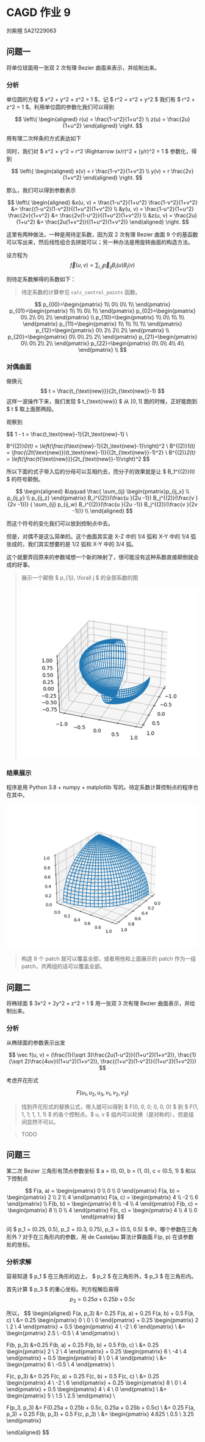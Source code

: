 # CAGD 作业 9
刘紫檀 SA21229063

## 问题一

将单位球面用一张双 2 次有理 Bezier 曲面来表示，并绘制出来。

### 分析

单位圆的方程 $ x^2 + y^2 + z^2 = 1 $，记 $ r^2 = x^2 + y^2 $ 我们有 $ r^2 + z^2 = 1 $。利用单位圆的参数化我们可以得到

$$
\left\{
\begin{aligned}
r(u) = \frac{1-u^2}{1+u^2} \\
z(u) = \frac{2u}{1+u^2}
\end{aligned}
\right.
$$

用有理二次样条的方式表达如下

同时，我们对 $ x^2 + y^2 = r^2 \Rightarrow (x/r)^2 + (y/r)^2 = 1 $ 参数化，得到

$$
\left\{
\begin{aligned}
x(v) = r \frac{1-v^2}{1+v^2} \\
y(v) = r \frac{2v}{1+v^2}
\end{aligned}
\right.
$$

那么，我们可以得到参数表示

$$
\left\{
\begin{aligned}
&x(u, v) = \frac{1-u^2}{1+u^2} \frac{1-v^2}{1+v^2} &= \frac{(1-u^2)(1-v^2)}{(1+u^2)(1+v^2)} \\
&y(u, v) = \frac{1-u^2}{1+u^2} \frac{2v}{1+v^2} &= \frac{2v(1-u^2)}{(1+u^2)(1+v^2)} \\
&z(u, v) = \frac{2u}{1+u^2} &= \frac{2u(1+v^2)}{(1+u^2)(1+v^2)}
\end{aligned}
\right.
$$

这里有两种做法，一种是用待定系数，因为双 2 次有理 Bezier 曲面 9 个的基函数可以写出来，然后线性组合去拼就可以；另一种办法是用旋转曲面的构造方法。

<!-- TODO: 补充旋转曲面的构造方法 -->

设方程为
$$
\vec f(u, v) = \sum_{i, j} \vec p_{ij} B_i(u) B_j(v)  
$$

则待定系数解得的系数如下：

> 待定系数的计算参见 `calc_control_points` 函数。

$$
p_{00}=\begin{pmatrix} 1\\  0\\  0\\  1\\ \end{pmatrix} 
p_{01}=\begin{pmatrix}  1\\   1\\  0\\   1\\ \end{pmatrix} 
p_{02}=\begin{pmatrix} 0\\   2\\  0\\   2\\ \end{pmatrix} \\
p_{10}=\begin{pmatrix}  1\\  0\\   1\\   1\\ \end{pmatrix} 
p_{11}=\begin{pmatrix} 1\\  1\\  1\\  1\\ \end{pmatrix} 
p_{12}=\begin{pmatrix} 0\\  2\\  2\\  2\\ \end{pmatrix} \\
p_{20}=\begin{pmatrix} 0\\  0\\   2\\   2\\ \end{pmatrix} 
p_{21}=\begin{pmatrix} 0\\  0\\  2\\  2\\ \end{pmatrix} 
p_{22}=\begin{pmatrix} 0\\  0\\  4\\  4\\ \end{pmatrix} \\
$$

### 对偶曲面

做换元
$$
t = \frac{t_{\text{new}}}{2t_{\text{new}}-1}
$$
这样一波操作下来，我们发现 $ t_{\text{new}} $ 从 $[0, 1]$ 跑的时候，正好能跑到 $ t $ 取上面那两段。

观察到

$$
1 - t = \frac{t_\text{new}-1}{2t_\text{new}-1} \\

B^{(2)}_0(t) = \left(\frac{t_\text{new}-1}{2t_\text{new}-1}\right)^2 \\
B^{(2)}_1(t) = \frac{(2t_{\text{new}})(t_\text{new}-1)}{(2t_{\text{new}}-1)^2} \\
B^{(2)}_2(t) = \left(\frac{t_{\text{new}}}{2t_{\text{new}}-1}\right)^2
$$

所以下面的式子带入后的分母可以互相约去，而分子的效果就是让 $ B_1^{(2)}(t) $ 的符号颠倒。

$$
\begin{aligned}
&\qquad \frac{ \sum_{ij} \begin{pmatrix}p_{ij_x} \\ p_{ij_y} \\ p_{ij_z} \end{pmatrix} B_i^{(2)}(\frac{u  }{2u  -1}) B_j^{(2)}(\frac{v  }{2v  -1})} { \sum_{ij} p_{ij_w} B_i^{(2)}(\frac{u  }{2u  -1}) B_j^{(2)}(\frac{v  }{2v  -1})} \\
\end{aligned}
$$

而这个符号的变化我们可以放到控制点中去。

但是，对偶不是这么简单的。这个曲面其实是 X-Z 中的 1/4 弧和 X-Y 中的 1/4 弧张成的，我们其实想要的是 1/2 弧和 X-Y 中的 3/4 弧。

这个就要弄回原来的参数域想一个新的映射了，很可能没有这种系数直接颠倒就会成的好事。

> 展示一个颠倒 $ p_{1j}, \forall j $ 的全部系数的图
> 
> ![flaw](Homework9.assets/flaw1.png)


### 结果展示

程序是用 Python 3.8 + numpy + matplotlib 写的。待定系数计算控制点的程序也在其中。

![](Homework9.assets/prob1.png)

> 构造 8 个 patch 就可以覆盖全部，或者用他和上面展示的 patch 作为一组 patch，共两组的话可以覆盖全部。

## 问题二

将椭球面 $ 3x^2 + 2y^2 + z^2 = 1 $ 用一张双 3 次有理 Bezier 曲面表示，并绘制出来。

### 分析

从椭球面的参数表示出发

$$
\vec f(u, v) = (\frac{1}{\sqrt 3}\frac{2u(1-u^2)}{(1+u^2)(1+v^2)}, \frac{1}{\sqrt 2}\frac{4uv}{(1+u^2)(1+v^2)}, \frac{(1+u^2)(1-v^2)}{(1+u^2)(1+v^2)})
$$

考虑开花形式

$$
F(u_1, u_2, u_3, v_1, v_2, v_3)
$$

> 找到开花形式的替换公式，带入就可以得到 $ F(0, 0, 0; 0, 0, 0) $ 到 $ F(1, 1, 1; 1, 1, 1) $ 的各个控制点。$ u, v $ 组内可以轮换（是对称的），但是组间显然不可以。

> TODO

## 问题三

某二次 Bezier 三角形有顶点参数坐标 $ a = (0, 0), b = (1, 0), c = (0.5, 1) $ 和以下控制点

$$
F(a, a) = \begin{pmatrix} 0 \\ 0 \\ 0 \end{pmatrix}
F(a, b) = \begin{pmatrix} 2 \\ 2 \\ 4 \end{pmatrix}
F(a, c) = \begin{pmatrix} 4 \\ -2 \\ 6 \end{pmatrix} \\
F(b, b) = \begin{pmatrix} 6 \\ -4 \\ 4 \end{pmatrix}
F(b, c) = \begin{pmatrix} 8 \\ 0 \\ 4 \end{pmatrix}
F(c, c) = \begin{pmatrix} 4 \\ 4 \\ 0 \end{pmatrix}
$$

问 $ p_1 = (0.25, 0.5), p_2 = (0.3, 0.75), p_3 = (0.5, 0.5) $ 中，哪个参数在三角形外？对于在三角形内的参数，用 de Casteljau 算法计算曲面 F(p, p) 在该参数处的坐标。

### 分析求解

容易知道 $ p_1 $ 在三角形的边上， $ p_2 $ 在三角形外，$ p_3 $ 在三角形内。

首先计算 $ p_3 $ 的重心坐标。列方程解后易得 
$$
p_3 = 0.25 a + 0.25 b + 0.5 c
$$

所以，
$$
\begin{aligned}
F(a, p_3) &= 0.25 F(a, a) + 0.25 F(a, b) + 0.5 F(a, c) \\
&= 0.25  \begin{pmatrix} 0 \\ 0 \\ 0 \end{pmatrix} + 0.25  \begin{pmatrix} 2 \\ 2 \\ 4 \end{pmatrix} + 0.5  \begin{pmatrix} 4 \\ -2 \\ 6 \end{pmatrix} \\
&= \begin{pmatrix} 2.5 \\ -0.5 \\ 4 \end{pmatrix} \\

F(b, p_3) &=0.25 F(b, a) + 0.25 F(b, b) + 0.5 F(b, c) \\
&= 0.25  \begin{pmatrix} 2 \\ 2 \\ 4 \end{pmatrix} + 0.25   \begin{pmatrix} 6 \\ -4 \\ 4 \end{pmatrix} + 0.5   \begin{pmatrix} 8 \\ 0 \\ 4 \end{pmatrix} \\
&= \begin{pmatrix} 6 \\ -0.5 \\ 4 \end{pmatrix} \\

F(c, p_3) &= 0.25 F(c, a) + 0.25 F(c, b) + 0.5 F(c, c)  \\
&= 0.25  \begin{pmatrix} 4 \\ -2 \\ 6 \end{pmatrix} + 0.25   \begin{pmatrix} 8 \\ 0 \\ 4 \end{pmatrix} + 0.5  \begin{pmatrix} 4 \\ 4 \\ 0 \end{pmatrix} \\
&= \begin{pmatrix} 5 \\ 1.5 \\ 2.5 \end{pmatrix} \\

F(p_3, p_3) &= F(0.25a + 0.25b + 0.5c, 0.25a + 0.25b + 0.5c) \\
&= 0.25 F(a, p_3) + 0.25 F(b, p_3) + 0.5 F(c, p_3) \\
&= \begin{pmatrix} 4.625 \\ 0.5 \\ 3.25 \end{pmatrix}

\end{aligned}
$$


